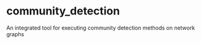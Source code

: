 # community_detection
An integrated tool for executing community detection methods on network graphs
